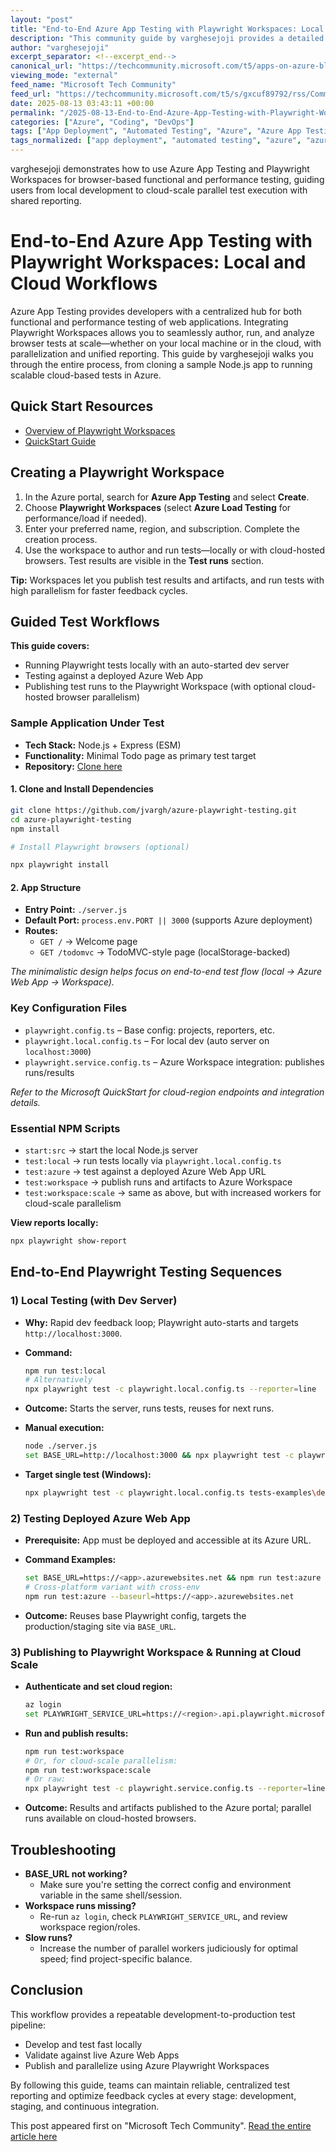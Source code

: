```yaml
---
layout: "post"
title: "End-to-End Azure App Testing with Playwright Workspaces: Local and Cloud Workflows"
description: "This community guide by varghesejoji provides a detailed walkthrough on using Azure App Testing with Playwright Workspaces for scalable browser-based app testing. It covers local setup, integration with Azure Web Apps, scripting, troubleshooting, and leveraging cloud-hosted browsers for parallel test execution. Emphasis is placed on configuration, practical NPM scripts, and workflows to optimize functional and performance testing in development and CI pipelines."
author: "varghesejoji"
excerpt_separator: <!--excerpt_end-->
canonical_url: "https://techcommunity.microsoft.com/t5/apps-on-azure-blog/azure-app-testing-playwright-workspaces-for-local-to-cloud-test/ba-p/4442711"
viewing_mode: "external"
feed_name: "Microsoft Tech Community"
feed_url: "https://techcommunity.microsoft.com/t5/s/gxcuf89792/rss/Community"
date: 2025-08-13 03:43:11 +00:00
permalink: "/2025-08-13-End-to-End-Azure-App-Testing-with-Playwright-Workspaces-Local-and-Cloud-Workflows.html"
categories: ["Azure", "Coding", "DevOps"]
tags: ["App Deployment", "Automated Testing", "Azure", "Azure App Testing", "Azure Portal", "Azure Web App", "Browser Automation", "CI/CD", "Cloud Testing", "Coding", "Community", "Continuous Integration", "DevOps", "Express", "Functional Testing", "JavaScript", "Microsoft Azure", "Node.js", "npm Scripts", "Performance Testing", "Playwright", "Playwright Workspaces", "Test Parallelism", "Test Reporting", "Testing Configuration"]
tags_normalized: ["app deployment", "automated testing", "azure", "azure app testing", "azure portal", "azure web app", "browser automation", "ci slash cd", "cloud testing", "coding", "community", "continuous integration", "devops", "express", "functional testing", "javascript", "microsoft azure", "node dot js", "npm scripts", "performance testing", "playwright", "playwright workspaces", "test parallelism", "test reporting", "testing configuration"]
---
```


varghesejoji demonstrates how to use Azure App Testing and Playwright Workspaces for browser-based functional and performance testing, guiding users from local development to cloud-scale parallel test execution with shared reporting.<!--excerpt_end-->

# End-to-End Azure App Testing with Playwright Workspaces: Local and Cloud Workflows

Azure App Testing provides developers with a centralized hub for both functional and performance testing of web applications. Integrating Playwright Workspaces allows you to seamlessly author, run, and analyze browser tests at scale—whether on your local machine or in the cloud, with parallelization and unified reporting. This guide by varghesejoji walks you through the entire process, from cloning a sample Node.js app to running scalable cloud-based tests in Azure.

## Quick Start Resources

- [Overview of Playwright Workspaces](https://learn.microsoft.com/en-us/azure/app-testing/playwright-workspaces/overview-what-is-microsoft-playwright-workspaces)
- [QuickStart Guide](https://learn.microsoft.com/en-us/azure/app-testing/playwright-workspaces/quickstart-run-end-to-end-tests?tabs=playwrightcli&pivots=playwright-test-runner)

## Creating a Playwright Workspace

1. In the Azure portal, search for **Azure App Testing** and select **Create**.
2. Choose **Playwright Workspaces** (select **Azure Load Testing** for performance/load if needed).
3. Enter your preferred name, region, and subscription. Complete the creation process.
4. Use the workspace to author and run tests—locally or with cloud-hosted browsers. Test results are visible in the **Test runs** section.

**Tip:** Workspaces let you publish test results and artifacts, and run tests with high parallelism for faster feedback cycles.

## Guided Test Workflows

**This guide covers:**

- Running Playwright tests locally with an auto-started dev server
- Testing against a deployed Azure Web App
- Publishing test runs to the Playwright Workspace (with optional cloud-hosted browser parallelism)

### Sample Application Under Test

- **Tech Stack:** Node.js + Express (ESM)
- **Functionality:** Minimal Todo page as primary test target
- **Repository:** [Clone here](https://github.com/jvargh/azure-playwright-testing)

#### 1. Clone and Install Dependencies

```sh
git clone https://github.com/jvargh/azure-playwright-testing.git
cd azure-playwright-testing
npm install

# Install Playwright browsers (optional)

npx playwright install
```

#### 2. App Structure

- **Entry Point:** `./server.js`
- **Default Port:** `process.env.PORT || 3000` (supports Azure deployment)
- **Routes:**
  - `GET /` → Welcome page
  - `GET /todomvc` → TodoMVC-style page (localStorage-backed)

_The minimalistic design helps focus on end-to-end test flow (local → Azure Web App → Workspace)._

### Key Configuration Files

- `playwright.config.ts` – Base config: projects, reporters, etc.
- `playwright.local.config.ts` – For local dev (auto server on `localhost:3000`)
- `playwright.service.config.ts` – Azure Workspace integration: publishes runs/results

_Refer to the Microsoft QuickStart for cloud-region endpoints and integration details._

### Essential NPM Scripts

- `start:src` → start the local Node.js server
- `test:local` → run tests locally via `playwright.local.config.ts`
- `test:azure` → test against a deployed Azure Web App URL
- `test:workspace` → publish runs and artifacts to Azure Workspace
- `test:workspace:scale` → same as above, but with increased workers for cloud-scale parallelism

**View reports locally:**

```sh
npx playwright show-report
```

## End-to-End Playwright Testing Sequences

### 1) Local Testing (with Dev Server)

- **Why:** Rapid dev feedback loop; Playwright auto-starts and targets `http://localhost:3000`.
- **Command:**

  ```sh
  npm run test:local
  # Alternatively
  npx playwright test -c playwright.local.config.ts --reporter=line
  ```

- **Outcome:** Starts the server, runs tests, reuses for next runs.
- **Manual execution:**

  ```sh
  node ./server.js
  set BASE_URL=http://localhost:3000 && npx playwright test -c playwright.config.ts --reporter=line
  ```

- **Target single test (Windows):**

  ```sh
  npx playwright test -c playwright.local.config.ts tests-examples\demo-todo-app.spec.ts -g "should allow me to add todo items" --reporter=line
  ```

### 2) Testing Deployed Azure Web App

- **Prerequisite:** App must be deployed and accessible at its Azure URL.
- **Command Examples:**

  ```sh
  set BASE_URL=https://<app>.azurewebsites.net && npm run test:azure
  # Cross-platform variant with cross-env
  npm run test:azure --baseurl=https://<app>.azurewebsites.net
  ```

- **Outcome:** Reuses base Playwright config, targets the production/staging site via `BASE_URL`.

### 3) Publishing to Playwright Workspace & Running at Cloud Scale

- **Authenticate and set cloud region:**

  ```sh
  az login
  set PLAYWRIGHT_SERVICE_URL=https://<region>.api.playwright.microsoft.com
  ```

- **Run and publish results:**

  ```sh
  npm run test:workspace
  # Or, for cloud-scale parallelism:
  npm run test:workspace:scale
  # Or raw:
  npx playwright test -c playwright.service.config.ts --reporter=line
  ```

- **Outcome:** Results and artifacts published to the Azure portal; parallel runs available on cloud-hosted browsers.

## Troubleshooting

- **BASE_URL not working?**
  - Make sure you're setting the correct config and environment variable in the same shell/session.
- **Workspace runs missing?**
  - Re-run `az login`, check `PLAYWRIGHT_SERVICE_URL`, and review workspace region/roles.
- **Slow runs?**
  - Increase the number of parallel workers judiciously for optimal speed; find project-specific balance.

## Conclusion

This workflow provides a repeatable development-to-production test pipeline:

- Develop and test fast locally
- Validate against live Azure Web Apps
- Publish and parallelize using Azure Playwright Workspaces

By following this guide, teams can maintain reliable, centralized test reporting and optimize feedback cycles at every stage: development, staging, and continuous integration.

This post appeared first on "Microsoft Tech Community". [Read the entire article here](https://techcommunity.microsoft.com/t5/apps-on-azure-blog/azure-app-testing-playwright-workspaces-for-local-to-cloud-test/ba-p/4442711)
